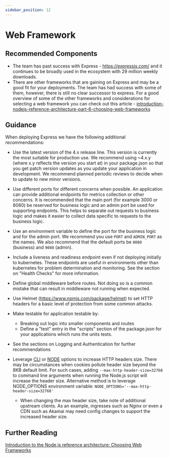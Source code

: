 ```yaml
---
sidebar_position: 12
---
```


# Web Framework

## Recommended Components

- The team has past success with Express - https://expressjs.com/ and it continues to
  be broadly used in the ecosystem with 29 million weekly downloads.
- There are other frameworks that are gaining on Express and may be a good fit for your deployments.
  The team has had success with some of them, however, there is still no clear
  successor to express. For a good overview of some of the other frameworks and considerations for
  selecting a web framework you can check out this article -  [introduction-nodejs-reference-architecture-part-6-choosing-web-frameworks](https://developers.redhat.com/articles/2021/12/03/introduction-nodejs-reference-architecture-part-6-choosing-web-frameworks)
  
## Guidance

When deploying Express we have the following additional recommendations:

- Use the latest version of the 4.x release line. This version is currently the most suitable for production use.
  We recommend using ~4.x.y (where x.y reflects the version you start at) in your package.json so that you get patch
  version updates as you update your application in development. We recommend planned periodic reviews
  to decide when to update to new minor versions.

- Use different ports for different concerns when possible.
  An application can provide additional endpoints for metrics collection or other concerns. It is recommended that
  the main port (for example 3000 or 8080) be reserved for business logic and an admin
  port be used for supporting endpoints. This helps to separate out requests to business logic and makes it easier to collect
  data specific to requests to the business logic.

- Use an environment variable to define the port for the business logic and for the admin port.
  We recommend you use `PORT` and `ADMIN_PORT` as the names. We also recommend that the default ports be `8080` (business) and `9080` (admin).

- Include a liveness and readiness endpoint even if not deploying initially to kubernetes. These endpoints are useful in environments
  other than kubernetes for problem determination and monitoring. See the section on "Health Checks" for more information.

- Define global middleware before routes. Not doing so is a common mistake that can result in middleware not running when expected.

- Use Helmet (https://www.npmjs.com/package/helmet) to set HTTP headers for a basic level of protection from some common attacks.

- Make testable for application testable by:

  - Breaking out logic into smaller components and routes
  - Define a "test" entry in the "scripts" section of the package.json for your applications which runs the units tests.

- See the sections on Logging and Authentication for further recommendations

- Leverage [CLI](https://nodejs.org/api/cli.html#cli_max_http_header_size_size) or [NODE](https://nodejs.org/api/cli.html#cli_node_options_options) options to increase HTTP headers size. There may be circumstances when cookies pollute header size beyond the 8KB default limit. For such cases, adding `--max-http-header-size=32768` to command line arguments when running the Node.js script will increase the header size. Alternative method is to leverage NODE_OPTIONS environment variable: `NODE_OPTIONS='--max-http-header-size=32768'`

  - When changing the max header size, take note of additional upstream clients. As an example, ingresses such as Nginx or even a CDN such as Akamai may need config changes to support the increased header size.


## Further Reading

[Introduction to the Node.js reference architecture: Choosing Web Frameworks](https://developers.redhat.com/articles/2021/12/03/introduction-nodejs-reference-architecture-part-6-choosing-web-frameworks)
